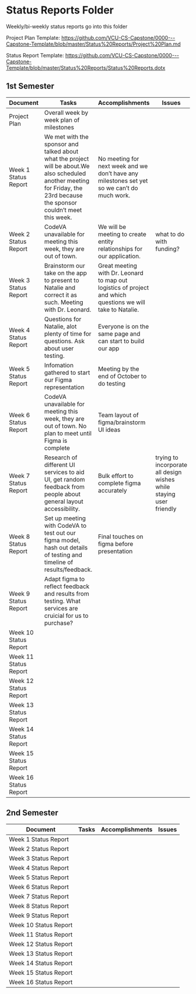 # Status Reports Folder
Weekly/bi-weekly status reports go into this folder

Project Plan Template: https://github.com/VCU-CS-Capstone/0000---Capstone-Template/blob/master/Status%20Reports/Project%20Plan.md

Status Report Template: https://github.com/VCU-CS-Capstone/0000---Capstone-Template/blob/master/Status%20Reports/Status%20Reports.dotx

## 1st Semester

| Document | Tasks | Accomplishments | Issues |
|---|---|---|---|
| Project Plan | Overall week by week plan of milestones | | |
| Week 1 Status Report | We met with the sponsor and talked about what the project will be about.We also scheduled another meeting for Friday, the 23rd because the sponsor couldn’t meet this week. | No meeting for next week and we don’t have any milestones set yet so we can’t do much work.| |
| Week 2 Status Report |CodeVA unavailable for meeting this week, they are out of town. |We will be meeting to create entity relationships for our application. |what to do with funding? |
| Week 3 Status Report |Brainstorm our take on the app to present to Natalie and correct it as such.  Meeting with Dr. Leonard.|Great meeting with Dr. Leonard to map out logistics of project and which questions we will take to Natalie.||
| Week 4 Status Report |Questions for Natalie, alot plenty of time for questions. Ask about user testing.|Everyone is on the same page and can start to build our app||
| Week 5 Status Report |Infomation gathered to start our Figma representation |Meeting by the end of October to do testing ||
| Week 6 Status Report |CodeVA unavailable for meeting this week, they are out of town. No plan to meet until Figma is complete |Team layout of figma/brainstorm UI ideas | |
| Week 7 Status Report |Research of different UI services to aid UI, get random feedback from people about general layout accessibility. |Bulk effort to complete figma accurately |trying to incorporate all design wishes while staying user friendly
| Week 8 Status Report |Set up meeting with CodeVA to test out our figma model, hash out details of testing and timeline of results/feedback. |Final touches on figma before presentation | |
| Week 9 Status Report |Adapt figma to reflect feedback and results from testing. What services are cruicial for us to purchase?| | |
| Week 10 Status Report | | | |
| Week 11 Status Report | | | |
| Week 12 Status Report | | | |
| Week 13 Status Report | | | |
| Week 14 Status Report | | | |
| Week 15 Status Report | | | |
| Week 16 Status Report | | | |

## 2nd Semester

| Document | Tasks | Accomplishments| Issues |
|---|---|---|---|
| Week 1 Status Report | | | |
| Week 2 Status Report | | | |
| Week 3 Status Report | | | |
| Week 4 Status Report | | | |
| Week 5 Status Report | | | |
| Week 6 Status Report | | | |
| Week 7 Status Report | | | |
| Week 8 Status Report | | | |
| Week 9 Status Report | | | |
| Week 10 Status Report | | | |
| Week 11 Status Report | | | |
| Week 12 Status Report | | | |
| Week 13 Status Report | | | |
| Week 14 Status Report | | | |
| Week 15 Status Report | | | |
| Week 16 Status Report | | | |
